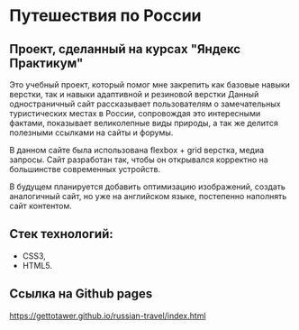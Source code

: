 # Путешествия по России
## Проект, сделанный на курсах "Яндекс Практикум"

Это учебный проект, который помог мне закрепить как базовые навыки верстки, так и навыки адаптивной и резиновой верстки
Данный одностраничный сайт рассказывает пользователям о замечательных туристических местах в России, сопровождая это интересными фактами, показывает великолепные виды природы, а так же делится полезными ссылками на сайты и форумы.

В данном сайте была использована flexbox + grid верстка, медиа запросы. Сайт разработан так, чтобы он открывался корректно на большинстве современных устройств.

В будущем планируется добавить оптимизацию изображений, создать аналогичный сайт, но уже на английском языке, постепенно наполнять сайт контентом.

## Стек технологий:
- CSS3,
- HTML5.

## Ссылка на Github pages
https://gettotawer.github.io/russian-travel/index.html
